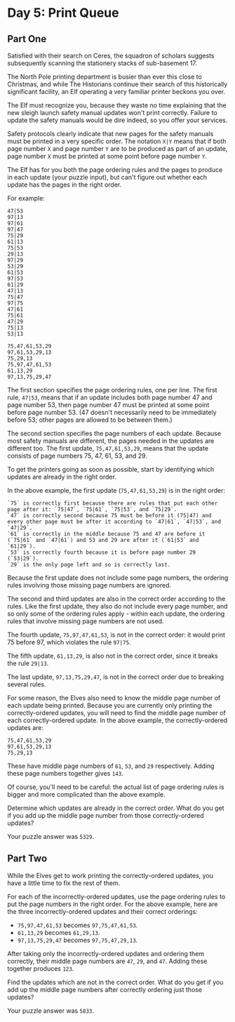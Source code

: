 # Day 5: Print Queue

## Part One
Satisfied with their search on Ceres, the squadron of scholars suggests subsequently scanning the stationery stacks of sub-basement 17.

The North Pole printing department is busier than ever this close to Christmas, and while The Historians continue their search of this historically significant facility, an Elf operating a very familiar printer beckons you over.

The Elf must recognize you, because they waste no time explaining that the new sleigh launch safety manual updates won't print correctly. Failure to update the safety manuals would be dire indeed, so you offer your services.

Safety protocols clearly indicate that new pages for the safety manuals must be printed in a very specific order. The notation `X|Y` means that if both page number `X` and page number `Y` are to be produced as part of an update, page number `X` must be printed at some point before page number `Y`.

The Elf has for you both the page ordering rules and the pages to produce in each update (your puzzle input), but can't figure out whether each update has the pages in the right order.

For example:
```
47|53
97|13
97|61
97|47
75|29
61|13
75|53
29|13
97|29
53|29
61|53
97|53
61|29
47|13
75|47
97|75
47|61
75|61
47|29
75|13
53|13

75,47,61,53,29
97,61,53,29,13
75,29,13
75,97,47,61,53
61,13,29
97,13,75,29,47
```
The first section specifies the page ordering rules, one per line. The first rule, `47|53`, means that if an update includes both page number 47 and page number 53, then page number 47 must be printed at some point before page number 53. (47 doesn't necessarily need to be immediately before 53; other pages are allowed to be between them.)

The second section specifies the page numbers of each update. Because most safety manuals are different, the pages needed in the updates are different too. The first update, `75,47,61,53,29`, means that the update consists of page numbers 75, 47, 61, 53, and 29.

To get the printers going as soon as possible, start by identifying which updates are already in the right order.

In the above example, the first update (`75,47,61,53,29`) is in the right order:

    `75` is correctly first because there are rules that put each other page after it: `75|47`, `75|61`, `75|53`, and `75|29`.
    `47` is correctly second because 75 must be before it (75|47) and every other page must be after it according to `47|61`, `47|53`, and `47|29`.
    `61` is correctly in the middle because 75 and 47 are before it (`75|61` and `47|61`) and 53 and 29 are after it (`61|53` and `61|29`).
    `53` is correctly fourth because it is before page number 29 (`53|29`).
    `29` is the only page left and so is correctly last.

Because the first update does not include some page numbers, the ordering rules involving those missing page numbers are ignored.

The second and third updates are also in the correct order according to the rules. Like the first update, they also do not include every page number, and so only some of the ordering rules apply - within each update, the ordering rules that involve missing page numbers are not used.

The fourth update, `75,97,47,61,53`, is not in the correct order: it would print 75 before 97, which violates the rule `97|75`.

The fifth update, `61,13,29`, is also not in the correct order, since it breaks the rule `29|13`.

The last update, `97,13,75,29,47`, is not in the correct order due to breaking several rules.

For some reason, the Elves also need to know the middle page number of each update being printed. Because you are currently only printing the correctly-ordered updates, you will need to find the middle page number of each correctly-ordered update. In the above example, the correctly-ordered updates are:
```
75,47,61,53,29
97,61,53,29,13
75,29,13
```
These have middle page numbers of `61`, `53`, and `29` respectively. Adding these page numbers together gives `143`.

Of course, you'll need to be careful: the actual list of page ordering rules is bigger and more complicated than the above example.

Determine which updates are already in the correct order. What do you get if you add up the middle page number from those correctly-ordered updates?

Your puzzle answer was `5329`.
## Part Two

While the Elves get to work printing the correctly-ordered updates, you have a little time to fix the rest of them.

For each of the incorrectly-ordered updates, use the page ordering rules to put the page numbers in the right order. For the above example, here are the three incorrectly-ordered updates and their correct orderings:

- `75,97,47,61,53` becomes `97,75,47,61,53`.
- `61,13,29` becomes `61,29,13`.
- `97,13,75,29,47` becomes `97,75,47,29,13`.

After taking only the incorrectly-ordered updates and ordering them correctly, their middle page numbers are `47`, `29`, and `47`. Adding these together produces `123`.

Find the updates which are not in the correct order. What do you get if you add up the middle page numbers after correctly ordering just those updates?

Your puzzle answer was `5833`.